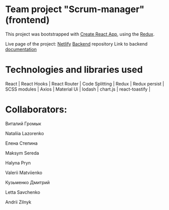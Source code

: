 # Team project "Scrum-manager" (frontend)

This project was bootstrapped with
[Create React App](https://github.com/facebook/create-react-app), using the
[Redux](https://redux.js.org/).

Live page of the project: [Netlify](https://scrum-manager2.netlify.app/login)
[Backend](https://github.com/VHromyk/scrum-manager-backend) repository Link to
backend [documentation](https://scrum-manager-24.herokuapp.com/api-docs/)

# Technologies and libraries used

React | React Hooks | React Router | Code Splitting | Redux | Redux persist |
SCSS modules | Axios | Material Ui | lodash | chart.js | react-toastify |

# Collaborators:

Виталий Громык

Nataliia Lazorenko

Елена Степина

Maksym Sereda

Halyna Pryn

Valerii Matviienko

Кузьменко Дмитрий

Letta Savchenko

Andrii Zilnyk
